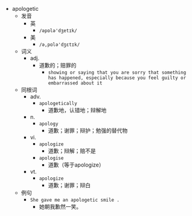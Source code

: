 - apologetic
  - 发音
    - 英
      - `/əpɒlə'dʒetɪk/`
    - 美
      - `/ə,pɑlə'dʒɛtɪk/`
  - 词义
    - adj.
      - 道歉的；赔罪的
        - `showing or saying that you are sorry that something has happened, especially because you feel guilty or embarrassed about it`
  - 同根词
    - adv.
      - `apologetically`
        - 道歉地，认错地；辩解地
    - n.
      - `apology`
        - 道歉；谢罪；辩护；勉强的替代物
    - vi.
      - `apologize`
        - 道歉；辩解；赔不是
      - `apologise`
        - 道歉（等于apologize）
    - vt.
      - `apologize`
        - 道歉；谢罪；辩白
  - 例句
    - `She gave me an apologetic smile .`
      - 她朝我歉然一笑。

